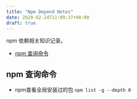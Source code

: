 ```yaml
---
title: "Npm Depend Notes"
date: 2020-02-24T11:09:37+08:00
draft: true
---
```


npm 依赖相关知识记录。
<!--more-->


<!-- vim-markdown-toc GFM -->

* [npm 查询命令](#npm-查询命令)

<!-- vim-markdown-toc -->

## npm 查询命令

+ npm查看全局安装过的包 `npm list -g --depth 0`



